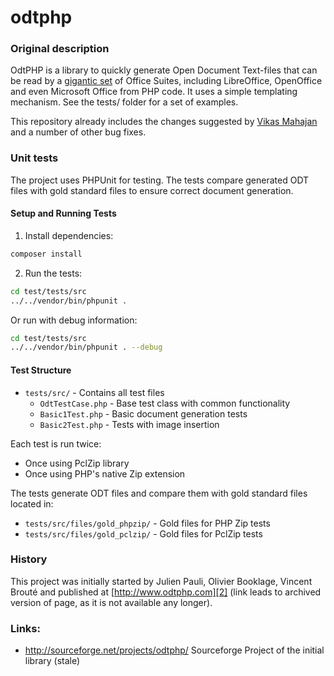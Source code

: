 odtphp
======

### Original description

OdtPHP is a library to quickly generate Open Document Text-files that can be read by a [gigantic set][3] of Office Suites, including LibreOffice, OpenOffice and even Microsoft Office from PHP code. It uses a simple templating mechanism.
See the tests/ folder for a set of examples.

This repository already includes the changes suggested by [Vikas Mahajan][1] and a number of other bug fixes.

### Unit tests

The project uses PHPUnit for testing. The tests compare generated ODT files with gold standard files to ensure correct document generation.

#### Setup and Running Tests

1. Install dependencies:
```bash
composer install
```
2. Run the tests:
```bash
cd test/tests/src 
../../vendor/bin/phpunit .
```
Or run with debug information:
```bash
cd test/tests/src 
../../vendor/bin/phpunit . --debug
```
#### Test Structure

- `tests/src/` - Contains all test files
  - `OdtTestCase.php` - Base test class with common functionality
  - `Basic1Test.php` - Basic document generation tests
  - `Basic2Test.php` - Tests with image insertion

Each test is run twice:
- Once using PclZip library
- Once using PHP's native Zip extension

The tests generate ODT files and compare them with gold standard files located in:
- `tests/src/files/gold_phpzip/` - Gold files for PHP Zip tests
- `tests/src/files/gold_pclzip/` - Gold files for PclZip tests


### History
This project was initially started by Julien Pauli, Olivier Booklage, Vincent Brouté and published at [http://www.odtphp.com][2] (link leads to archived version of page, as it is not available any longer).

### Links:

* http://sourceforge.net/projects/odtphp/ Sourceforge Project of the initial library (stale)

[1]: http://vikasmahajan.wordpress.com/2010/12/09/odtphp-bug-solved/
[2]: https://web.archive.org/web/20120531095719/http://www.odtphp.com/index.php?i=home
[3]: https://en.wikipedia.org/wiki/OpenDocument_software#Text_documents_.28.odt.29
